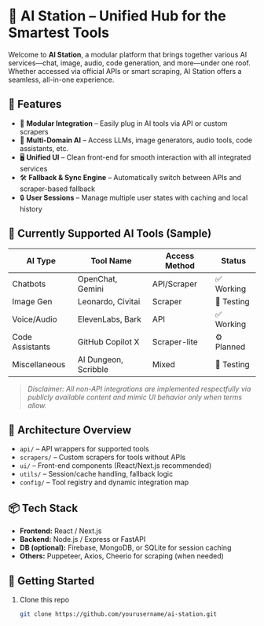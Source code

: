 # 🧠 AI Station – Unified Hub for the Smartest Tools

Welcome to **AI Station**, a modular platform that brings together various AI services—chat, image, audio, code generation, and more—under one roof. Whether accessed via official APIs or smart scraping, AI Station offers a seamless, all-in-one experience.

## 🚀 Features

- 🔌 **Modular Integration** – Easily plug in AI tools via API or custom scrapers  
- 🧠 **Multi-Domain AI** – Access LLMs, image generators, audio tools, code assistants, etc.  
- 🖥️ **Unified UI** – Clean front-end for smooth interaction with all integrated services  
- 🛠 **Fallback & Sync Engine** – Automatically switch between APIs and scraper-based fallback  
- 🔒 **User Sessions** – Manage multiple user states with caching and local history

## 🧰 Currently Supported AI Tools (Sample)

| AI Type        | Tool Name            | Access Method | Status      |
|----------------|----------------------|---------------|-------------|
| Chatbots       | OpenChat, Gemini     | API/Scraper   | ✅ Working  |
| Image Gen      | Leonardo, Civitai    | Scraper       | 🧪 Testing  |
| Voice/Audio    | ElevenLabs, Bark     | API           | ✅ Working  |
| Code Assistants| GitHub Copilot X     | Scraper-lite  | ⚙️ Planned  |
| Miscellaneous  | AI Dungeon, Scribble | Mixed         | 🧪 Testing  |

> *Disclaimer: All non-API integrations are implemented respectfully via publicly available content and mimic UI behavior only when terms allow.*

## 🧩 Architecture Overview

- `api/` – API wrappers for supported tools  
- `scrapers/` – Custom scrapers for tools without APIs  
- `ui/` – Front-end components (React/Next.js recommended)  
- `utils/` – Session/cache handling, fallback logic  
- `config/` – Tool registry and dynamic integration map

## 📦 Tech Stack

- **Frontend:** React / Next.js  
- **Backend:** Node.js / Express or FastAPI  
- **DB (optional):** Firebase, MongoDB, or SQLite for session caching  
- **Others:** Puppeteer, Axios, Cheerio for scraping (when needed)

## 🤖 Getting Started

1. Clone this repo  
   ```bash
   git clone https://github.com/yourusername/ai-station.git
